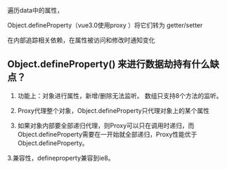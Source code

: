 遍历data中的属性，

Object.defineProperty（vue3.0使用proxy ）将它们转为 getter/setter

在内部追踪相关依赖，在属性被访问和修改时通知变化

## Object.defineProperty() 来进行数据劫持有什么缺点？
1. 功能上：对象进行属性，新增/删除无法监听。
          数组只支持8个方法的监听。

1. Proxy代理整个对象，Object.defineProperty只代理对象上的某个属性

2. 如果对象内部要全部递归代理，则Proxy可以只在调用时递归，而Object.defineProperty需要在一开始就全部递归，Proxy性能优于Object.defineProperty。

3.兼容性，defineproperty兼容到ie8。